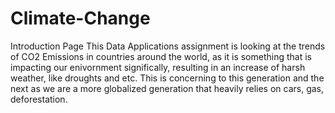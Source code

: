 # Climate-Change
Introduction Page
This Data Applications assignment is looking at the trends of CO2 Emissions in countries around the world, as it is something that is impacting our enivornment significally, resulting in an increase of harsh weather, like droughts and etc. This is concerning to this generation and the next as we are a more globalized generation that heavily relies on cars, gas, deforestation.
